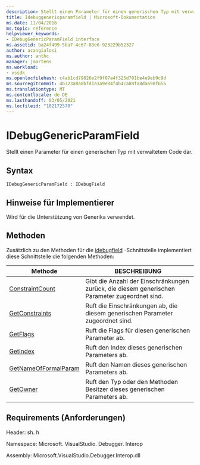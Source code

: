 ```yaml
---
description: Stellt einen Parameter für einen generischen Typ mit verwaltetem Code dar.
title: Idebuggenericparamfield | Microsoft-Dokumentation
ms.date: 11/04/2016
ms.topic: reference
helpviewer_keywords:
- IDebugGenericParamField interface
ms.assetid: ba24f499-5ba7-4c67-83e6-923229b52327
author: acangialosi
ms.author: anthc
manager: jmartens
ms.workload:
- vssdk
ms.openlocfilehash: c4ab1cd79826e2f9f07a4f325d701be4e9eb9c9d
ms.sourcegitcommit: 4b323a8a8bfd1a1a9e84f4b4ca88fa8da690f656
ms.translationtype: MT
ms.contentlocale: de-DE
ms.lasthandoff: 03/05/2021
ms.locfileid: "102172570"
---
```

# <a name="idebuggenericparamfield"></a>IDebugGenericParamField
Stellt einen Parameter für einen generischen Typ mit verwaltetem Code dar.

## <a name="syntax"></a>Syntax

```
IDebugGenericParamField : IDebugField
```

## <a name="notes-for-implementers"></a>Hinweise für Implementierer
 Wird für die Unterstützung von Generika verwendet.

## <a name="methods"></a>Methoden
 Zusätzlich zu den Methoden für die [idebugfield](../../../extensibility/debugger/reference/idebugfield.md) -Schnittstelle implementiert diese Schnittstelle die folgenden Methoden:

|Methode|BESCHREIBUNG|
|------------|-----------------|
|[ConstraintCount](../../../extensibility/debugger/reference/idebuggenericparamfield-constraintcount.md)|Gibt die Anzahl der Einschränkungen zurück, die diesem generischen Parameter zugeordnet sind.|
|[GetConstraints](../../../extensibility/debugger/reference/idebuggenericparamfield-getconstraints.md)|Ruft die Einschränkungen ab, die diesem generischen Parameter zugeordnet sind.|
|[GetFlags](../../../extensibility/debugger/reference/idebuggenericparamfield-getflags.md)|Ruft die Flags für diesen generischen Parameter ab.|
|[GetIndex](../../../extensibility/debugger/reference/idebuggenericparamfield-getindex.md)|Ruft den Index dieses generischen Parameters ab.|
|[GetNameOfFormalParam](../../../extensibility/debugger/reference/idebuggenericparamfield-getnameofformalparam.md)|Ruft den Namen dieses generischen Parameters ab.|
|[GetOwner](../../../extensibility/debugger/reference/idebuggenericparamfield-getowner.md)|Ruft den Typ oder den Methoden Besitzer dieses generischen Parameters ab.|

## <a name="requirements"></a>Requirements (Anforderungen)
 Header: sh. h

 Namespace: Microsoft. VisualStudio. Debugger. Interop

 Assembly: Microsoft.VisualStudio.Debugger.Interop.dll
